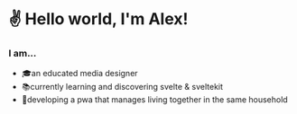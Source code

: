 # ✌️ Hello world, I'm Alex!
### I am...

- 🎓an educated media designer 
- 📚currently learning and discovering svelte & sveltekit
- 📱developing a pwa that manages living together in the same household
